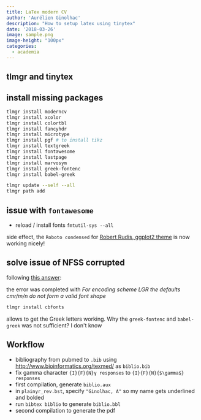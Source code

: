 ```yaml
---
title: LaTex modern CV
author: 'Aurélien Ginolhac'
description: "How to setup latex using tinytex"
date: '2018-03-26'
image: sample.png
image-height: "100px"
categories:
  - academia
---
```



## tlmgr and tinytex




## install missing packages

``` bash
tlmgr install moderncv
tlmgr install xcolor
tlmgr install colortbl
tlmgr install fancyhdr
tlmgr install microtype
tlmgr install pgf # to install tikz
tlmgr install textgreek
tlmgr install fontawesome
tlmgr install lastpage
tlmgr install marvosym 
tlmgr install greek-fontenc
tlmgr install babel-greek
```

``` bash
tlmgr update --self --all
tlmgr path add
```

## issue with `fontawesome`

- reload / install fonts `fmtutil-sys --all`

side effect, the `Roboto condensed` for [Robert Rudis, ggplot2 theme](https://github.com/hrbrmstr/hrbrthemes) is now working nicely!

## solve issue of NFSS corrupted 

following [this answer](https://tex.stackexchange.com/a/304354/159133):

the error was completed with _For encoding scheme LGR the defaults cmr/m/n do not form a valid font shape_

``` bash
tlmgr install cbfonts
```

allows to get the Greek letters working. Why the `greek-fontenc` and `babel-greek` was not sufficient? I don't know


## Workflow

- bibliography from pubmed to `.bib` using http://www.bioinformatics.org/texmed/ as `biblio.bib`
- fix gamma character `{I}{F}{N}γ responses` to `{I}{F}{N}{$\gamma$} responses`
- first compilation, generate `biblio.aux`
- in `plainyr_rev.bst`, specify `"Ginolhac, A"` so my name gets underlined and bolded
- run `bibtex biblio` to generate `biblio.bbl`
- second compilation to generate the pdf
